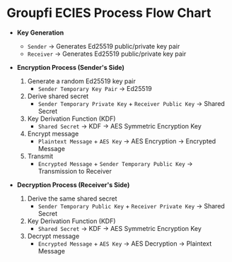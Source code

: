 # Groupfi ECIES Process Flow Chart

- **Key Generation**
  - `Sender` -> Generates Ed25519 public/private key pair
  - `Receiver` -> Generates Ed25519 public/private key pair

- **Encryption Process (Sender's Side)**
  1. Generate a random Ed25519 key pair
     - `Sender Temporary Key Pair` -> Ed25519
  2. Derive shared secret
     - `Sender Temporary Private Key` + `Receiver Public Key` -> Shared Secret
  3. Key Derivation Function (KDF)
     - `Shared Secret` -> KDF -> AES Symmetric Encryption Key
  4. Encrypt message
     - `Plaintext Message` + `AES Key` -> AES Encryption -> Encrypted Message
  5. Transmit
     - `Encrypted Message` + `Sender Temporary Public Key` -> Transmission to Receiver

- **Decryption Process (Receiver's Side)**
  1. Derive the same shared secret
     - `Sender Temporary Public Key` + `Receiver Private Key` -> Shared Secret
  2. Key Derivation Function (KDF)
     - `Shared Secret` -> KDF -> AES Symmetric Encryption Key
  3. Decrypt message
     - `Encrypted Message` + `AES Key` -> AES Decryption -> Plaintext Message

